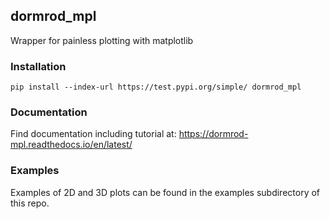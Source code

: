 ## dormrod_mpl

Wrapper for painless plotting with matplotlib

### Installation
```text
pip install --index-url https://test.pypi.org/simple/ dormrod_mpl
```

### Documentation
Find documentation including tutorial at: https://dormrod-mpl.readthedocs.io/en/latest/

### Examples
Examples of 2D and 3D plots can be found in the examples subdirectory of this repo.